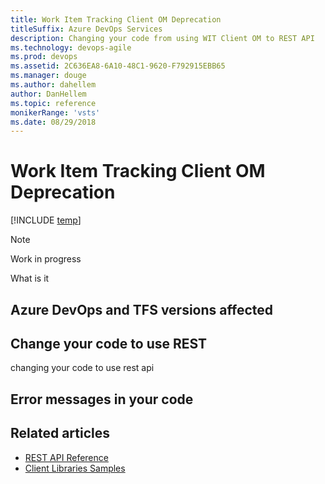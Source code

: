 ```yaml
---
title: Work Item Tracking Client OM Deprecation
titleSuffix: Azure DevOps Services 
description: Changing your code from using WIT Client OM to REST API
ms.technology: devops-agile
ms.prod: devops
ms.assetid: 2C636EA8-6A10-48C1-9620-F792915EBB65
ms.manager: douge
ms.author: dahellem
author: DanHellem
ms.topic: reference
monikerRange: 'vsts'
ms.date: 08/29/2018
---
```


# Work Item Tracking Client OM Deprecation

[!INCLUDE [temp](../../../_shared/version-vsts-only.md)]

> [!NOTE]    
>Work in progress

What is it

## Azure DevOps and TFS versions affected

## Change your code to use REST

changing your code to use rest api

## Error messages in your code

## Related articles
- [REST API Reference](../../../rest/api/vsts/?view=vsts-rest-5.0)
- [Client Libraries Samples](../../integrate/get-started/client-libraries/samples?view=vsts)